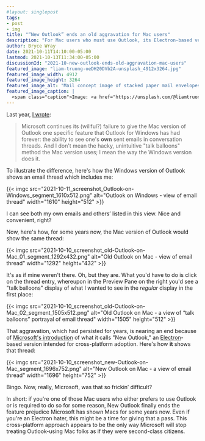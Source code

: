 ```yaml
---
#layout: singlepost
tags:
- post
- img
title: "“New Outlook” ends an old aggravation for Mac users"
description: "For Mac users who must use Outlook, its Electron-based version brings some long-overdue feature parity."
author: Bryce Wray
date: 2021-10-11T14:10:00-05:00
lastmod: 2021-10-13T11:34:00-05:00
discussionId: "2021-10-new-outlook-ends-old-aggravation-mac-users"
featured_image: "liam-truong-oeDH20DVb2A-unsplash_4912x3264.jpg"
featured_image_width: 4912
featured_image_height: 3264
featured_image_alt: "Mail concept image of stacked paper mail envelopes"
featured_image_caption: |
  <span class="caption">Image: <a href="https://unsplash.com/@liamtruong?utm_source=unsplash&utm_medium=referral&utm_content=creditCopyText">Liam Truong</a>; <a href="https://unsplash.com/s/photos/mail?utm_source=unsplash&utm_medium=referral&utm_content=creditCopyText">Unsplash</a></span>
---
```


Last year, [I wrote](/posts/2020/09/mixed-nuts-2020-09/):

> Microsoft continues its (willful?) failure to give the Mac version of Outlook one specific feature that Outlook for Windows has had forever: the ability to see one's **own** sent emails in conversation threads. And I don't mean the hacky, unintuitive "talk balloons" method the Mac version uses; I mean the way the Windows version does it.

To illustrate the difference, here's how the Windows version of Outlook shows an email thread which includes me:

{{< imgc src="2021-10-11_screenshot_Outlook-on-Windows_segment_1610x512.png" alt="Outlook on Windows - view of email thread" width="1610" height="512" >}}

I can see both my own emails and others’ listed in this view. Nice and convenient, right?

Now, here's how, for some years now, the Mac version of Outlook would show the same thread:

{{< imgc src="2021-10-10_screenshot_old-Outlook-on-Mac_01_segment_1292x432.png" alt="Old Outlook on Mac - view of email thread" width="1292" height="432" >}}

It's as if mine weren't there. Oh, but they are. What you'd have to do is click on the thread entry, whereupon in the Preview Pane on the right you'd see a "talk balloons" display of what I wanted to see in the *regular* display in the first place:

{{< imgc src="2021-10-10_screenshot_old-Outlook-on-Mac_02_segment_1505x512.png" alt="Old Outlook on Mac - a view of “talk balloons” portrayal of email thread" width="1505" height="512" >}}

That aggravation, which had persisted for years, is nearing an end because of [Microsoft's introduction](https://www.windowscentral.com/project-monarch-outlook-web-universal-email-client-microsoft) of what it calls "New Outlook," an [Electron](https://www.electronjs.org/)-based version intended for cross-platform adoption. Here's how **it** shows that thread:

{{< imgc src="2021-10-10_screenshot_new-Outlook-on-Mac_segment_1696x752.png" alt="New Outlook on Mac - a view of email thread" width="1696" height="752" >}}

Bingo. Now, really, Microsoft, was that so frickin’ difficult?

In short: if you're one of those Mac users who either prefers to use Outlook or is required to do so for some reason, New Outlook finally ends the feature prejudice Microsoft has shown Macs for some years now. Even if you're an Electron hater, this might be a time for giving that a pass. This cross-platform approach appears to be the only way Microsoft will stop treating Outlook-using Mac folks as if they were second-class citizens.
